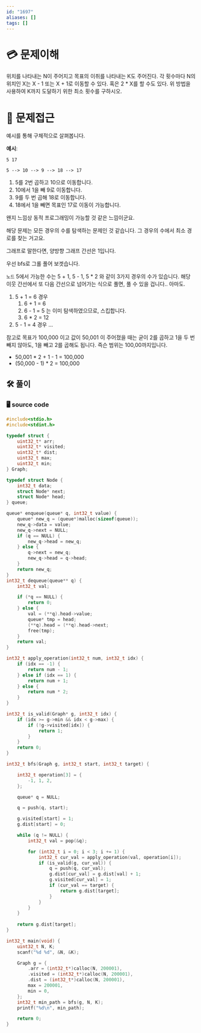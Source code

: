 ```yaml
---
id: "1697"
aliases: []
tags: []
---
```


# 💳 문제이해

위치를 나타내는 N이 주어지고 목표의 이취를 나타내는 K도 주어진다.
각 횟수마다 N의 위치인 X는 X - 1 또는 X + 1로 이동할 수 있다.
혹은 2 * X를 할 수도 있다. 위 방법을 사용하여 K까지 도달하기 위한
최소 횟수를 구하시오.

# 🚥 문제접근

예시를 통해 구체적으로 살펴봅니다.

**예시**:
```
5 17
```

```mermaid
5 --> 10 --> 9 --> 18 --> 17
```

1. 5를 2번 곱하고 10으로 이동합니다.
2. 10에서 1을 빼 9로 이동합니다.
3. 9를 두 번 곱해 18로 이동합니다.
4. 18에서 1을 빼면 목표인 17로 이동이 가능합니다.

왠지 느낌상 동적 프로그래밍이 가능할 것 같은 느낌이군요.

해당 문제는 모든 경우의 수를 탐색하는 문제인 것 같습니다.
그 경우의 수에서 최소 경로를 찾는 거고요.

그래프로 말한다면, 양방향 그래프 간선은 1입니다.

우선 bfs로 그롤 풀어 보겟습니다.

`노드` 5에서 가능한 수는 5 + 1, 5 - 1, 5 * 2 와 같이 3가지 경우의 수가
있습니다. 해당 이웃 간선에서 또 다음 간선으로 넘어가는 식으로 풀면,
풀 수 있을 겁니다.. 아마도.

1. 5 + 1 = 6 경우
    1. 6 + 1 = 6
    2. 6 - 1 = 5 는 이미 탐색하였으므로, 스킵합니다.
    3. 6 * 2 = 12
2. 5 - 1 = 4 경우
    ...

참고로 목표가 100,000 이고 값이 50,001 이 주어졌을 때는
굳이 2를 곱하고 1을 두 번 빼지 않아도, 1을 빼고 2를 곱해도 됩니다.
즉슨 범위는 100,00까지입니다.

- 50,001 * 2 + 1 - 1 = 100,000
- (50,000 - 1) * 2 = 100,000

## 🛠️ 풀이

### 🖥️ source code

```c
#include<stdio.h>
#include<stdint.h>

typedef struct {
    uint32_t* arr;
    uint32_t* visited;
    uint32_t* dist;
    uint32_t max;
    uint32_t min;
} Graph; 

typedef struct Node {
    int32_t data;
    struct Node* next;
    struct Node* head;
} queue;

queue* enqueue(queue* q, int32_t value) {
    queue* new_q = (queue*)malloc(sizeof(queue));
    new_q->data = value;
    new_q->next = NULL;
    if (q == NULL) {
        new_q->head = new_q;
    } else {
        q->next = new_q;
        new_q->head = q->head;
    }
    return new_q;
}
int32_t dequeue(queue** q) {
    int32_t val;

    if (*q == NULL) {
        return 0;
    } else {
        val = (**q).head->value;
        queue* tmp = head;
        (**q).head = (**q).head->next;
        free(tmp);
    }
    return val;
}

int32_t apply_operation(int32_t num, int32_t idx) {
    if (idx == -1) {
        return num - 1; 
    } else if (idx == 1) {
        return num + 1;
    } else {
        return num * 2;
    }
}

int32_t is_valid(Graph* g, int32_t idx) {
    if (idx >= g->min && idx < g->max) {
        if (!g->visited[idx]) {
            return 1;    
        }
    }
    return 0;
}

int32_t bfs(Graph g, int32_t start, int32_t target) {

    int32_t operation[3] = {
        -1, 1, 2,
    };

    queue* q = NULL;

    q = push(q, start);

    g.visited[start] = 1;
    g.dist[start] = 0;

    while (q != NULL) {
        int32_t val = pop(&q);

        for (int32_t i = 0; i < 3; i += 1) {
            int32_t cur_val = apply_operation(val, operation[i]);
            if (is_valid(g, cur_val)) {
                q = push(q, cur_val);
                g.dist[cur_val] = g.dist[val] + 1;
                g.visited[cur_val] = 1;
                if (cur_val == target) {
                    return g.dist[target];
                }
            }
        }     
    }
    
    return g.dist[target];
}

int32_t main(void) {
    uint32_t N, K;
    scanf("%d %d", &N, &K);

    Graph g = {
        .arr = (int32_t*)calloc(N, 200001),
        .visited = (int32_t*)calloc(N, 200001),
        .dist = (int32_t*)calloc(N, 200001),
        max = 200001,
        min = 0,
    };
    int32_t min_path = bfs(g, N, K);
    printf("%d\n", min_path);

    return 0;
}
```
